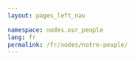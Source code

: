 ```yaml
---
layout: pages_left_nav

namespace: nodes.our_people
lang: fr
permalink: /fr/nodes/notre-peuple/
---
```

